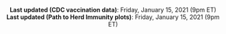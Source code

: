 <p align="center">
  <b>Last updated (CDC vaccination data)</b>: Friday, January 15, 2021 (9pm ET)<br>
  <b>Last updated (Path to Herd Immunity plots)</b>: Friday, January 15, 2021 (9pm ET)
</p>
